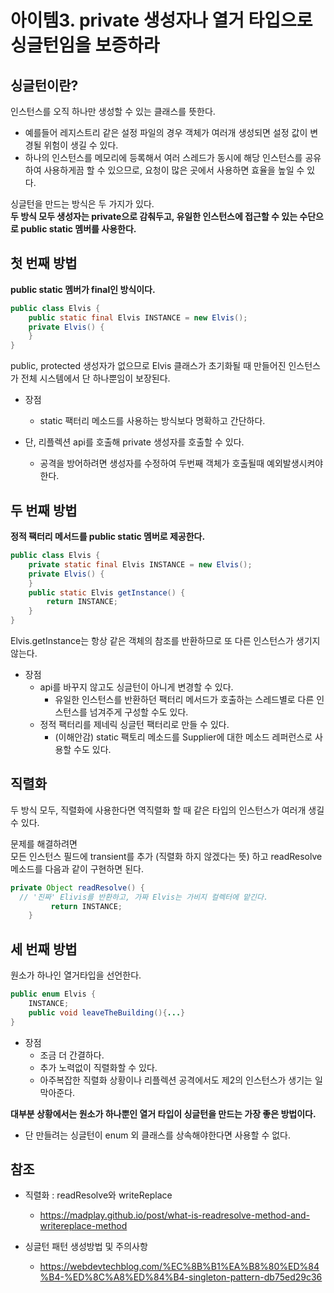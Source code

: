 아이템3. private 생성자나 열거 타입으로 싱글턴임을 보증하라
===========================================================

싱글턴이란?
-----------

인스턴스를 오직 하나만 생성할 수 있는 클래스를 뜻한다.

-	예를들어 레지스트리 같은 설정 파일의 경우 객체가 여러개 생성되면 설정 값이 변경될 위험이 생길 수 있다.
-	하나의 인스턴스를 메모리에 등록해서 여러 스레드가 동시에 해당 인스턴스를 공유하여 사용하게끔 할 수 있으므로, 요청이 많은 곳에서 사용하면 효율을 높일 수 있다.

싱글턴을 만드는 방식은 두 가지가 있다.  
**두 방식 모두 생성자는 private으로 감춰두고, 유일한 인스턴스에 접근할 수 있는 수단으로 public static 멤버를 사용한다.**

첫 번째 방법
------------

**public static 멤버가 final인 방식이다.**

```java
public class Elvis {
    public static final Elvis INSTANCE = new Elvis();
    private Elvis() {
    }
}
```

public, protected 생성자가 없으므로 Elvis 클래스가 초기화될 때 만들어진 인스턴스가 전체 시스템에서 단 하나뿐임이 보장된다.

-	장점

	-	static 팩터리 메소드를 사용하는 방식보다 명확하고 간단하다.

-	단, 리플렉션 api를 호출해 private 생성자를 호출할 수 있다.

	-	공격을 방어하려면 생성자를 수정하여 두번째 객체가 호출될때 예외발생시켜야한다.

두 번째 방법
------------

**정적 팩터리 메서드를 public static 멤버로 제공한다.**

```java
public class Elvis {
    private static final Elvis INSTANCE = new Elvis();
    private Elvis() {
    }
    public static Elvis getInstance() {
        return INSTANCE;
    }
}
```

Elvis.getInstance는 항상 같은 객체의 참조를 반환하므로 또 다른 인스턴스가 생기지 않는다.

-	장점
	-	api를 바꾸지 않고도 싱글턴이 아니게 변경할 수 있다.
		-	유일한 인스턴스를 반환하던 팩터리 메서드가 호출하는 스레드별로 다른 인스턴스를 넘겨주게 구성할 수도 있다.
	-	정적 팩터리를 제네릭 싱글턴 팩터리로 만들 수 있다.
		-	(이해안감) static 팩토리 메소드를 Supplier<Elvis>에 대한 메소드 레퍼런스로 사용할 수도 있다.

직렬화
------

두 방식 모두, 직렬화에 사용한다면 역직렬화 할 때 같은 타입의 인스턴스가 여러개 생길 수 있다.

문제를 해결하려면  
모든 인스턴스 필드에 transient를 추가 (직렬화 하지 않겠다는 뜻) 하고 readResolve 메소드를 다음과 같이 구현하면 된다.

```java
private Object readResolve() {
  // '진짜' Elivis를 반환하고, 가짜 Elvis는 가비지 컬렉터에 맡긴다.
         return INSTANCE;
    }
```

세 번째 방법
------------

원소가 하나인 열거타입을 선언한다.

```java
public enum Elvis {
    INSTANCE;
    public void leaveTheBuilding(){...}
}
```

-	장점
	-	조금 더 간결하다.
	-	추가 노력없이 직렬화할 수 있다.
	-	아주복잡한 직렬화 상황이나 리플렉션 공격에서도 제2의 인스턴스가 생기는 일 막아준다.

**대부분 상황에서는 원소가 하나뿐인 열거 타입이 싱글턴을 만드는 가장 좋은 방법이다.**

-	단 만들려는 싱글턴이 enum 외 클래스를 상속해야한다면 사용할 수 없다.

참조
----

-	직렬화 : readResolve와 writeReplace

	-	https://madplay.github.io/post/what-is-readresolve-method-and-writereplace-method

-	싱글턴 패턴 생성방법 및 주의사항

	-	https://webdevtechblog.com/%EC%8B%B1%EA%B8%80%ED%84%B4-%ED%8C%A8%ED%84%B4-singleton-pattern-db75ed29c36
